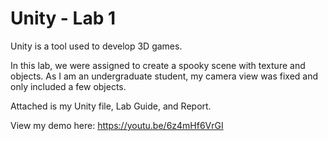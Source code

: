 # Unity - Lab 1
Unity is a tool used to develop 3D games. 

In this lab, we were assigned to create a spooky scene with texture and objects. As I am an undergraduate student, my camera view was fixed and only included a few objects. 

Attached is my Unity file, Lab Guide, and Report.

View my demo here: https://youtu.be/6z4mHf6VrGI


